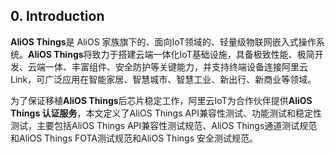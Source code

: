 ## 0. Introduction

**AliOS Things**是 AliOS 家族旗下的、面向IoT领域的、轻量级物联网嵌入式操作系统。**AliOS Things**将致力于搭建云端一体化IoT基础设施，具备极致性能、极简开发、云端一体、丰富组件、安全防护等关键能力，并支持终端设备连接阿里云Link，可广泛应用在智能家居、智慧城市、智慧工业、新出行、新商业等领域。

为了保证移植**AliOS Things**后芯片稳定工作，阿里云IoT为合作伙伴提供**AliOS Things 认证服务**，本文定义了AliOS Things API兼容性测试、功能测试和稳定性测试，主要包括AliOS Things API兼容性测试规范、AliOS Things通道测试规范和AliOS Things FOTA测试规范和AliOS Things 安全测试规范。


